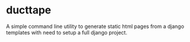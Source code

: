 ducttape
========

A simple command line utility to generate static html pages from a django templates with need to setup a full django project.
